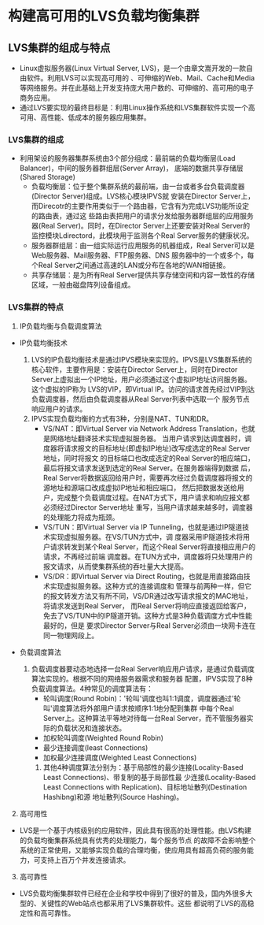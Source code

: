 # 构建高可用的LVS负载均衡集群

## LVS集群的组成与特点
* Linux虚拟服务器(Linux Virtual Server, LVS)，是一个由章文嵩开发的一款自由软件。利用LVS可以实现高可用的
、可伸缩的Web、Mail、Cache和Media等网络服务。并在此基础上开发支持庞大用户数的、可伸缩的、高可用的电子商务应用。
* 通过LVS要实现的最终目标是：利用Linux操作系统和LVS集群软件实现一个高可用、高性能、低成本的服务器应用集群。

### LVS集群的组成
* 利用架设的服务器集群系统由3个部分组成：最前端的负载均衡层(Load Balancer)，中间的服务器群组层(Server Array)，
底端的数据共享存储层(Shared Storage)
    - 负载均衡层：位于整个集群系统的最前端，由一台或者多台负载调度器(Director Server)组成。LVS核心模块IPVS就
    安装在Director Server上，而Direcotr的主要作用类似于一个路由器，它含有为完成LVS功能所设定的路由表，通过这
    些路由表把用户的请求分发给服务器群组层的应用服务器(Real Server)。同时，在Director Server上还要安装对Real
    Server的监控模块Ldirectord，此模块用于监测各个Real Server服务的健康状况。
    - 服务器群组层：由一组实际运行应用服务的机器组成，Real Server可以是Web服务器、Mail服务器、FTP服务器、DNS
    服务器中的一个或多个，每个Real Server之间通过高速的LAN或分布在各地的WAN相链接。
    - 共享存储层：是为所有Real Server提供共享存储空间和内容一致性的存储区域，一般由磁盘阵列设备组成。

### LVS集群的特点
1. IP负载均衡与负载调度算法
- IP负载均衡技术
    1. LVS的IP负载均衡技术是通过IPVS模块来实现的。IPVS是LVS集群系统的核心软件，主要作用是：安装在Director 
    Server上，同时在Director Server上虚拟出一个IP地址，用户必须通过这个虚拟IP地址访问服务器。这个虚拟的IP称为
    LVS的VIP，即Virtual IP。访问的请求首先经过VIP到达负载调度器，然后由负载调度器从Real Server列表中选取一个
    服务节点响应用户的请求。
    2. IPVS实现负载均衡的方式有3种，分别是NAT、TUN和DR。
        - VS/NAT：即Virtual Server via Network Address Translation，也就是网络地址翻译技术实现虚拟服务器。
        当用户请求到达调度器时，调度器将请求报文的目标地址(即虚拟IP地址)改写成选定的Real Server地址，同时将报文
        的目标端口也改成选定的Real Server的相应端口，最后将报文请求发送到选定的Real Server。在服务器端得到数据
        后，Real Server将数据返回给用户时，需要再次经过负载调度器将报文的源地址和源端口改成虚拟IP地址和相应端口，
        然后把数据发送给用户，完成整个负载调度过程。在NAT方式下，用户请求和响应报文都必须经过Director Server地址
        重写，当用户请求越来越多时，调度器的处理能力将成为瓶颈。
        - VS/TUN：即Virtual Server via IP Tunneling，也就是通过IP隧道技术实现虚拟服务器。在VS/TUN方式中，调
        度器采用IP隧道技术将用户请求转发到某个Real Server，而这个Real Server将直接相应用户的请求，不再经过前端
        调度器。在TUN方式中，调度器将只处理用户的报文请求，从而使集群系统的吞吐量大大提高。
        - VS/DR：即Virtual Server via Direct Routing，也就是用直接路由技术实现虚拟服务器。这种方式的连接调度和
        管理与前两种一样，但它的报文转发方法又有所不同，VS/DR通过改写请求报文的MAC地址，将请求发送到Real Server，
        而Real Server将响应直接返回给客户，免去了VS/TUN中的IP隧道开销。这种方式是3种负载调度方式中性能最好的，但是
        要求Director Server与Real Server必须由一块网卡连在同一物理网段上。
        
- 负载调度算法
    1. 负载调度器要动态地选择一台Real Server响应用户请求，是通过负载调度算法实现的。根据不同的网络服务器需求和服务器
    配置，IPVS实现了8种负载调度算法。4种常见的调度算法有：
        - 轮叫调度(Round Robin)：'轮叫'调度也叫1:1调度，调度器通过'轮叫'调度算法将外部用户请求按顺序1:1地分配到集群
        中每个Real Server上。这种算法平等地对待每一台Real Server，而不管服务器实际的负载状况和连接状态。
        - 加权轮叫调度(Weighted Round Robin)
        - 最少连接调度(least Connections)
        - 加权最少连接调度(Weighted Least Connections) 
        1. 其他4种调度算法分别为：基于局部性的最少连接(Locality-Based Least Connections)、带复制的基于局部性最
        少连接(Locality-Based Least Connections with Replication)、目标地址散列(Destination Hashibng)和源
        地址散列(Source Hashing)。
     
2. 高可用性
- LVS是一个基于内核级别的应用软件，因此具有很高的处理性能。由LVS构建的负载均衡集群系统具有优秀的处理能力，每个服务节点
的故障不会影响整个系统的正常使用，又能够实现负载的合理均衡，使应用具有超高负荷的服务能力，可支持上百万个并发连接请求。

3. 高可靠性
- LVS负载均衡集群软件已经在企业和学校中得到了很好的普及，国内外很多大型的、关键性的Web站点也都采用了LVS集群软件。这些
都说明了LVS的高稳定性和高可靠性。

        